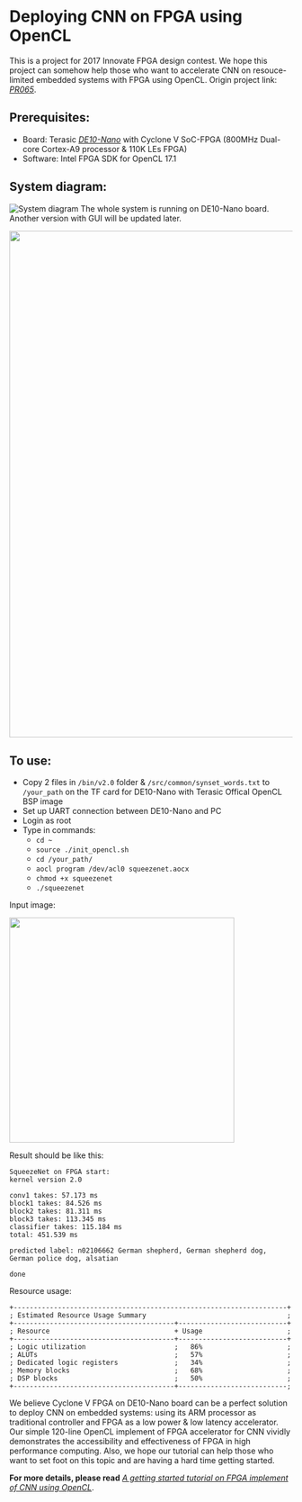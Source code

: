 # Deploying CNN on FPGA using OpenCL  
This is a project for 2017 Innovate FPGA design contest. We hope this project can somehow help those who want to accelerate CNN on resouce-limited embedded systems with FPGA using OpenCL. Origin project link: [*PR065*](http://www.innovatefpga.com/cgi-bin/innovate/teams.pl?Id=PR065).
## Prerequisites:  
- Board: Terasic [*DE10-Nano*](http://www.terasic.com.tw/cgi-bin/page/archive.pl?Language=English&CategoryNo=167&No=1046) with Cyclone V SoC-FPGA (800MHz Dual-core Cortex-A9 processor & 110K LEs FPGA)
- Software: Intel FPGA SDK for OpenCL 17.1  
## System diagram:  
![System diagram](https://github.com/Er1cZ/Deploying_CNN_on_FPGA_using_OpenCL/raw/master/pic/sys.PNG)
The whole system is running on DE10-Nano board. Another version with GUI will be updated later.

<img src="https://github.com/Er1cZ/Deploying_CNN_on_FPGA_using_OpenCL/raw/master/pic/gui.gif" width="900px"/> 

## To use:
- Copy 2 files in `/bin/v2.0` folder & `/src/common/synset_words.txt` to `/your_path` on the TF card for DE10-Nano with Terasic Offical OpenCL BSP image
- Set up UART connection between DE10-Nano and PC
- Login as root
- Type in commands:
  - `cd ~`
  - `source ./init_opencl.sh`
  - `cd /your_path/`
  - `aocl program /dev/acl0 squeezenet.aocx`
  - `chmod +x squeezenet`
  - `./squeezenet`  

Input image:  

<img src="https://github.com/Er1cZ/Deploying_CNN_on_FPGA_using_OpenCL/raw/master/pic/dog.jpg" width="400px"/> 

Result should be like this: 
```
SqueezeNet on FPGA start:
kernel version 2.0

conv1 takes: 57.173 ms
block1 takes: 84.526 ms
block2 takes: 81.311 ms
block3 takes: 113.345 ms
classifier takes: 115.184 ms
total: 451.539 ms

predicted label: n02106662 German shepherd, German shepherd dog, German police dog, alsatian

done
```  
Resource usage:  
```
+--------------------------------------------------------------------+
; Estimated Resource Usage Summary                                   ;
+----------------------------------------+---------------------------+
; Resource                               + Usage                     ;
+----------------------------------------+---------------------------+
; Logic utilization                      ;   86%                     ;
; ALUTs                                  ;   57%                     ;
; Dedicated logic registers              ;   34%                     ;
; Memory blocks                          ;   68%                     ;
; DSP blocks                             ;   50%                     ;
+----------------------------------------+---------------------------;  
```
We believe Cyclone V FPGA on DE10-Nano board can be a perfect solution to deploy CNN on embedded systems: using its ARM processor as traditional controller and FPGA as a low power & low latency accelerator.
Our simple 120-line OpenCL implement of FPGA accelerator for CNN vividly demonstrates the accessibility and effectiveness of FPGA in high performance computing. Also, we hope our tutorial can help those who want to set foot on this topic and are having a hard time getting started. 

**For more details, please read** [*A getting started tutorial on FPGA implement of CNN using OpenCL*](https://github.com/Er1cZ/Deploying_CNN_on_FPGA_using_OpenCL/blob/master/GettingStartedTutorial.md).
